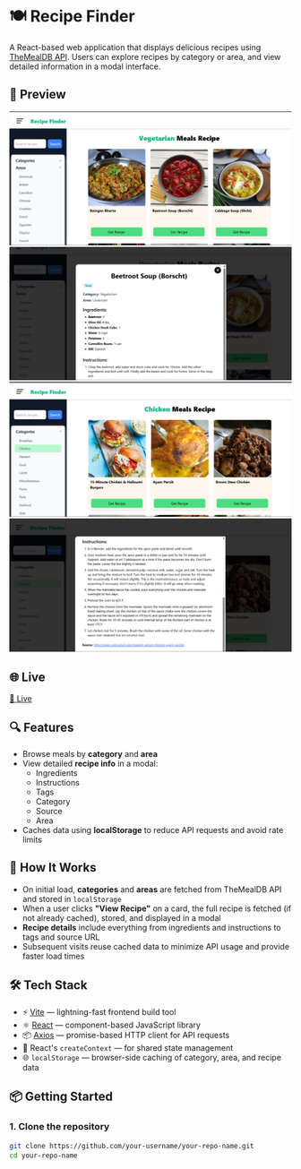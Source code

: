 # 🍽️ Recipe Finder

A React-based web application that displays delicious recipes using [TheMealDB API](https://www.themealdb.com/). Users can explore recipes by category or area, and view detailed information in a modal interface.

## 📸 Preview

![Home Screenshot](./screenshots/screenshot1.png)
![Recipe Screenshot](./screenshots/screenshot2.png)
![Category Screenshot](./screenshots/screenshot3.png)
![Recipe Screenshot](./screenshots/screenshot4.png)


## 🌐 Live

[🔗 Live](https://recipe-finder-mealdb.netlify.app/)


## 🔍 Features

-   Browse meals by **category** and **area**
-   View detailed **recipe info** in a modal:
    -   Ingredients
    -   Instructions
    -   Tags
    -   Category
    -   Source
    -   Area
-   Caches data using **localStorage** to reduce API requests and avoid rate limits

## 🧠 How It Works

-   On initial load, **categories** and **areas** are fetched from TheMealDB API and stored in `localStorage`
-   When a user clicks **"View Recipe"** on a card, the full recipe is fetched (if not already cached), stored, and displayed in a modal
-   **Recipe details** include everything from ingredients and instructions to tags and source URL
-   Subsequent visits reuse cached data to minimize API usage and provide faster load times

## 🛠️ Tech Stack

-   ⚡ [Vite](https://vitejs.dev/) — lightning-fast frontend build tool
-   ⚛️ [React](https://reactjs.org/) — component-based JavaScript library
-   📦 [Axios](https://axios-http.com/) — promise-based HTTP client for API requests
-   🔁 React's `createContext` — for shared state management
-   🌐 `localStorage` — browser-side caching of category, area, and recipe data

## 📦 Getting Started

### 1. Clone the repository

```bash
git clone https://github.com/your-username/your-repo-name.git
cd your-repo-name
```
